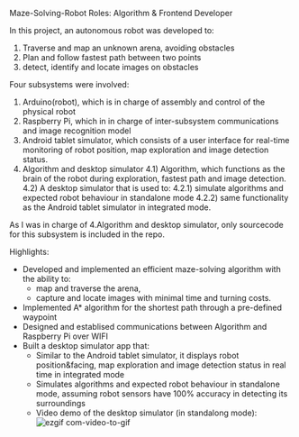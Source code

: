 Maze-Solving-Robot
Roles: Algorithm & Frontend Developer

In this project, an autonomous robot was developed to: 
1) Traverse and map an unknown arena, avoiding obstacles 
2) Plan and follow fastest path between two points 
3) detect, identify and locate images on obstacles

Four subsystems were involved: 
1) Arduino(robot), which is in charge of assembly and control of the physical robot
2) Raspberry Pi, which in in charge of inter-subsystem communications and image recognition model
3) Android tablet simulator, which consists of a user interface for real-time monitoring of robot position, map exploration and image detection status. 
4) Algorithm and desktop simulator
   4.1) Algorithm, which functions as the brain of the robot during exploration, fastest path and image detection.
   4.2) A desktop simulator that is used to:
          4.2.1) simulate algorithms and expected robot behaviour in standalone mode 
          4.2.2) same functionality as the Android tablet simulator in integrated mode.

As I was in charge of 4.Algorithm and desktop simulator, only sourcecode for this subsystem is included in the repo.

Highlights:
* Developed and implemented an efficient maze-solving algorithm with the ability to:
   - map and traverse the arena, 
   - capture and locate images with minimal time and turning costs.
* Implemented A* algorithm for the shortest path through a pre-defined waypoint
* Designed and establised communications between Algorithm and Raspberry Pi over WIFI
* Built a desktop simulator app that:
   - Similar to the Android tablet simulator, it displays robot position&facing, map exploration and image detection status in real time in integrated mode
   - Simulates algorithms and expected robot behaviour in standalone mode, assuming robot sensors have 100% accuracy in detecting its surroundings
   - Video demo of the desktop simulator (in standalong mode):
![ezgif com-video-to-gif](https://user-images.githubusercontent.com/44166629/88133335-5f63a700-cc14-11ea-825a-6dc47fd5d0dd.gif)
